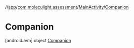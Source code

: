 //[app](../../../../index.md)/[com.moleculight.assessment](../../index.md)/[MainActivity](../index.md)/[Companion](index.md)



# Companion  
 [androidJvm] object [Companion](index.md)   


